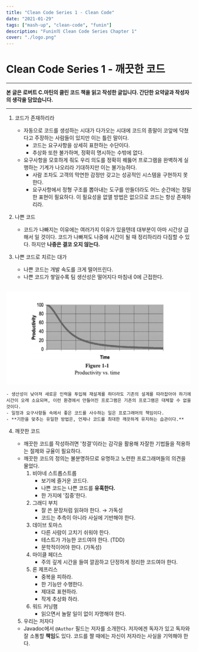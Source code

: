 ```yaml
---
title: "Clean Code Series 1 - Clean Code"
date: "2021-01-29"
tags: ["mash-up", "clean-code", "funin"]
description: "Funin의 Clean Code Series Chapter 1"
cover: "./logo.png"
---
```




# Clean Code Series 1 - 깨끗한 코드

---

**본 글은 로버트 C.마틴의 클린 코드 책을 읽고 작성한 글입니다. 간단한 요약글과 작성자의 생각을 담았습니다.**

---

1. 코드가 존재하리라
    - 자동으로 코드를 생성하는 시대가 다가오는 시대에 코드의 종말이 코앞에 닥쳤다고 주장하는 사람들이 있지만 이는 틀린 말이다.
        - 코드는 요구사항을 상세히 표한하는 수단이다.
        - 추상화 또한 불가하며, 정확히 명시하는 수밖에 없다.
    - 요구사항을 모호하게 줘도 우리 의도를 정확히 꿰뚫어 프로그램을 완벽하게 실행하는 기계가 나오리라 기대하지만 이는 불가능하다.
        - 사람 조차도 고객의 막연한 감정만 갖고는 성공적인 시스템을 구현하지 못한다.
        - 요구사항에서 정형 구조를 뽑아내는 도구를 만들더라도 어느 순간에는 정밀한 표현이 필요하다. 이 필요성을 없앨 방법은 없으므로 코드는 항상 존재하리라.

2. 나쁜 코드
    - 코드가 나빠지는 이유에는 여러가지 이유가 있을텐데 대부분이 아마 시간상 급해서 일 것이다. 코드가 나빠져도 나중에 시간이 될 때 정리하리라 다짐할 수 있다. 하지만 **나중은 결코 오지 않는다.**

3. 나쁜 코드로 치르는 대가
    - 나쁜 코드는 개발 속도를 크게 떨어뜨린다.
    - 나쁜 코드가 쌓일수록 팀 생산성은 떨어지다 마침내 0에 근접한다.

<br>
<img src="./clean_code_bad_code_time.png" width="500"/>
</br>

    - 생산성이 낮아져 새로운 인력을 투입해 재설계를 하더라도 기존의 설계를 따라잡아야 하기에 시간이 오래 소요되며, 이런 환경에서 만들어진 프로그램은 기존의 프로그램은 대체할 수 없을것이다.
    - 일정과 요구사항들 속에서 좋은 코드를 사수하는 일은 프로그래머의 책임이다.
    - **기한을 맞추는 유일한 방법은, 언제나 코드를 최대한 깨끗하게 유지하는 습관이다.**

4. 깨끗한 코드
    - 깨끗한 코드를 작성하려면 '청결'이라는 감각을 활용해 자잘한 기법들을 적용하는 절제와 규율이 필요하다.
    - 깨끗한 코드의 정의는 불분명하므로 유명하고 노련한 프로그래머들의 의견을 물었다.
        1. 비야네 스트롭스트룹
            - 보기에 즐거운 코드다.
            - 나쁜 코드는 나쁜 코드를 **유혹한다.**
            - 한 가지에 '집중'한다.
        2. 그래디 부치
            - 잘 쓴 문장처럼 읽혀야 한다. → 가독성
            - 코드는 추측이 아니라 사실에 기반해야 한다.
        3. 데이브 토마스
            - 다른 사람이 고치기 쉬워야 한다.
            - 테스트가 가능한 코드여야 한다. (TDD)
            - 문학적이어야 한다. (가독성)
        4. 마이클 페더스
            - 주의 깊게 시간을 들여 깔끔하고 단정하게 정리한 코드여야 한다.
        5. 론 제프리스
            - 중복을 피하라.
            - 한 기능만 수행한다.
            - 제대로 표현하라.
            - 작게 추상화 하라.
        6. 워드 커닝햄
            - 읽으면서 놀랄 일이 없이 자명해야 한다.

    5. 우리는 저자다

    - Javadoc에서 `@Author` 필드는 저자를 소개한다. 저자에겐 독자가 있고 독자와 잘 소통할 **책임**도 있다. 코드를 짤 때에는 자신이 저자라는 사실을 기억해야 한다.
